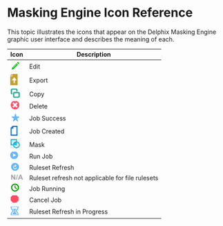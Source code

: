 # Masking Engine Icon Reference

This topic illustrates the icons that appear on the Delphix Masking Engine graphic user interface and describes the meaning of each.

| **Icon** | **Description** |
| ----------- | --------- |
|![](./media/edit.png)    | Edit |
|![](./media/export.png) | Export |
|![](./media/copy.png) | Copy|
|![](./media/delete.png) | Delete|
|![](./media/job_succeeded.png) | Job Success|
|![](./media/job_created.png) | Job Created|
|![](./media/mask.png)  | Mask |
|![](./media/run_job.png) | Run Job |
|![](./media/ruleset_refresh.png) | Ruleset Refresh |
|![](./media/n_a.png) | Ruleset refresh not applicable for file rulesets|
|![](./media/job_running.png) | Job Running |
|![](./media/cancel_job.png) | Cancel Job |
|![](./media/ruleset_refresh_progress.png)| Ruleset Refresh in Progress |
